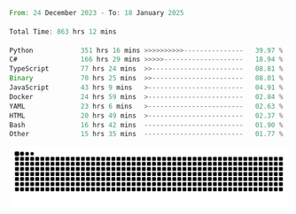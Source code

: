 <!--START_SECTION:waka-->

```rust
From: 24 December 2023 - To: 18 January 2025

Total Time: 863 hrs 12 mins

Python            351 hrs 16 mins >>>>>>>>>>---------------   39.97 %
C#                166 hrs 29 mins >>>>>--------------------   18.94 %
TypeScript        77 hrs 24 mins  >>-----------------------   08.81 %
Binary            70 hrs 25 mins  >>-----------------------   08.01 %
JavaScript        43 hrs 9 mins   >------------------------   04.91 %
Docker            24 hrs 59 mins  >------------------------   02.84 %
YAML              23 hrs 6 mins   >------------------------   02.63 %
HTML              20 hrs 49 mins  >------------------------   02.37 %
Bash              16 hrs 42 mins  -------------------------   01.90 %
Other             15 hrs 35 mins  -------------------------   01.77 %
```

<!--END_SECTION:waka-->


<picture>
  <source media="(prefers-color-scheme: dark)" srcset="https://raw.githubusercontent.com/jeerawut97/jeerawut97/output/github-contribution-grid-snake.svg">
  <img alt="github contribution grid snake animation" src="https://raw.githubusercontent.com/jeerawut97/jeerawut97/output/github-contribution-grid-snake.svg">
</picture>
